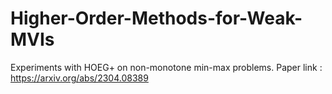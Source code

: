 # Higher-Order-Methods-for-Weak-MVIs
Experiments with HOEG+ on non-monotone min-max problems.
Paper link : https://arxiv.org/abs/2304.08389
